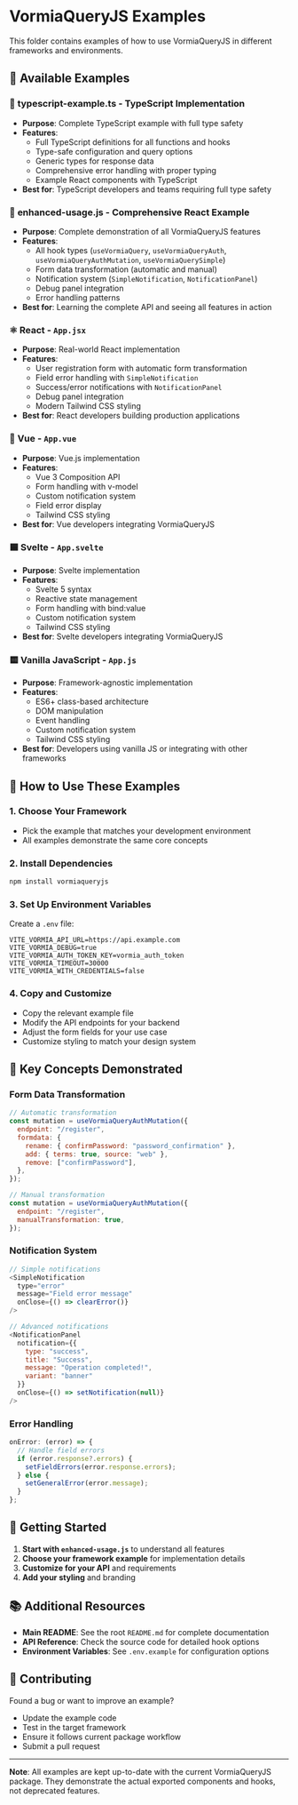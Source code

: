 # VormiaQueryJS Examples

This folder contains examples of how to use VormiaQueryJS in different frameworks and environments.

## 📁 Available Examples

### 📘 **typescript-example.ts** - TypeScript Implementation

- **Purpose**: Complete TypeScript example with full type safety
- **Features**:
  - Full TypeScript definitions for all functions and hooks
  - Type-safe configuration and query options
  - Generic types for response data
  - Comprehensive error handling with proper typing
  - Example React components with TypeScript
- **Best for**: TypeScript developers and teams requiring full type safety

### 🚀 **enhanced-usage.js** - Comprehensive React Example

- **Purpose**: Complete demonstration of all VormiaQueryJS features
- **Features**:
  - All hook types (`useVormiaQuery`, `useVormiaQueryAuth`, `useVormiaQueryAuthMutation`, `useVormiaQuerySimple`)
  - Form data transformation (automatic and manual)
  - Notification system (`SimpleNotification`, `NotificationPanel`)
  - Debug panel integration
  - Error handling patterns
- **Best for**: Learning the complete API and seeing all features in action

### ⚛️ **React** - `App.jsx`

- **Purpose**: Real-world React implementation
- **Features**:
  - User registration form with automatic form transformation
  - Field error handling with `SimpleNotification`
  - Success/error notifications with `NotificationPanel`
  - Debug panel integration
  - Modern Tailwind CSS styling
- **Best for**: React developers building production applications

### 💚 **Vue** - `App.vue`

- **Purpose**: Vue.js implementation
- **Features**:
  - Vue 3 Composition API
  - Form handling with v-model
  - Custom notification system
  - Field error display
  - Tailwind CSS styling
- **Best for**: Vue developers integrating VormiaQueryJS

### 🟦 **Svelte** - `App.svelte`

- **Purpose**: Svelte implementation
- **Features**:
  - Svelte 5 syntax
  - Reactive state management
  - Form handling with bind:value
  - Custom notification system
  - Tailwind CSS styling
- **Best for**: Svelte developers integrating VormiaQueryJS

### 🟨 **Vanilla JavaScript** - `App.js`

- **Purpose**: Framework-agnostic implementation
- **Features**:
  - ES6+ class-based architecture
  - DOM manipulation
  - Event handling
  - Custom notification system
  - Tailwind CSS styling
- **Best for**: Developers using vanilla JS or integrating with other frameworks

## 🎯 **How to Use These Examples**

### 1. **Choose Your Framework**

- Pick the example that matches your development environment
- All examples demonstrate the same core concepts

### 2. **Install Dependencies**

```bash
npm install vormiaqueryjs
```

### 3. **Set Up Environment Variables**

Create a `.env` file:

```env
VITE_VORMIA_API_URL=https://api.example.com
VITE_VORMIA_DEBUG=true
VITE_VORMIA_AUTH_TOKEN_KEY=vormia_auth_token
VITE_VORMIA_TIMEOUT=30000
VITE_VORMIA_WITH_CREDENTIALS=false
```

### 4. **Copy and Customize**

- Copy the relevant example file
- Modify the API endpoints for your backend
- Adjust the form fields for your use case
- Customize styling to match your design system

## 🔑 **Key Concepts Demonstrated**

### **Form Data Transformation**

```javascript
// Automatic transformation
const mutation = useVormiaQueryAuthMutation({
  endpoint: "/register",
  formdata: {
    rename: { confirmPassword: "password_confirmation" },
    add: { terms: true, source: "web" },
    remove: ["confirmPassword"],
  },
});

// Manual transformation
const mutation = useVormiaQueryAuthMutation({
  endpoint: "/register",
  manualTransformation: true,
});
```

### **Notification System**

```javascript
// Simple notifications
<SimpleNotification
  type="error"
  message="Field error message"
  onClose={() => clearError()}
/>

// Advanced notifications
<NotificationPanel
  notification={{
    type: "success",
    title: "Success",
    message: "Operation completed!",
    variant: "banner"
  }}
  onClose={() => setNotification(null)}
/>
```

### **Error Handling**

```javascript
onError: (error) => {
  // Handle field errors
  if (error.response?.errors) {
    setFieldErrors(error.response.errors);
  } else {
    setGeneralError(error.message);
  }
};
```

## 🚀 **Getting Started**

1. **Start with `enhanced-usage.js`** to understand all features
2. **Choose your framework example** for implementation details
3. **Customize for your API** and requirements
4. **Add your styling** and branding

## 📚 **Additional Resources**

- **Main README**: See the root `README.md` for complete documentation
- **API Reference**: Check the source code for detailed hook options
- **Environment Variables**: See `.env.example` for configuration options

## 🤝 **Contributing**

Found a bug or want to improve an example?

- Update the example code
- Test in the target framework
- Ensure it follows current package workflow
- Submit a pull request

---

**Note**: All examples are kept up-to-date with the current VormiaQueryJS package. They demonstrate the actual exported components and hooks, not deprecated features.
